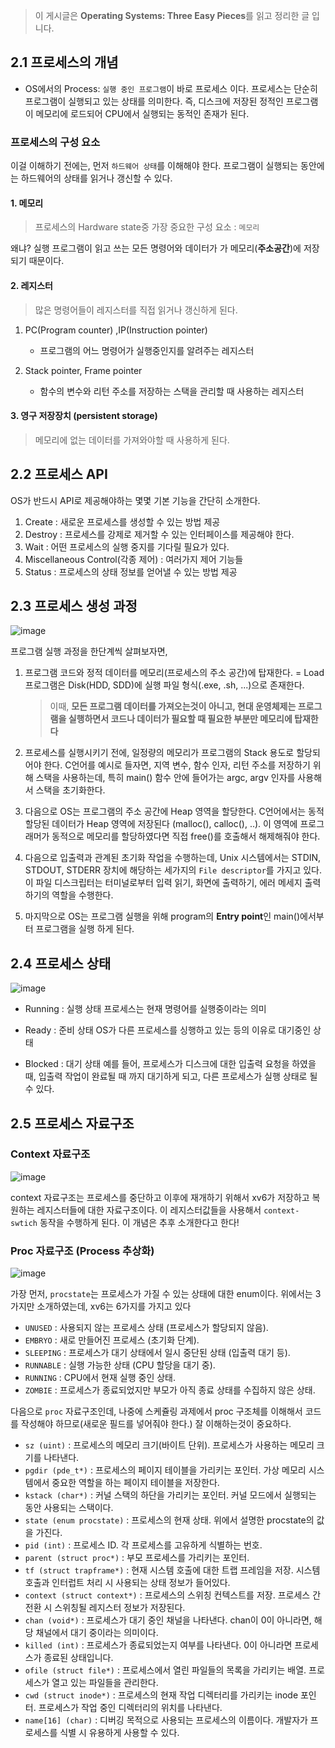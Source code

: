 > 이 게시글은 **Operating Systems: Three Easy Pieces**를 읽고 정리한 글 입니다.

## 2.1 프로세스의 개념

- OS에서의 Process: `실행 중인 프로그램`이 바로 프로세스 이다.
프로세스는 단순히 프로그램이 실행되고 있는 상태를 의미한다.
즉, 디스크에 저장된 정적인 프로그램이 메모리에 로드되어 CPU에서 실행되는 동적인 존재가 된다.

### 프로세스의 구성 요소
이걸 이해하기 전에는, 먼저 `하드웨어 상태`를 이해해야 한다. 프로그램이 실행되는 동안에는 하드웨어의 상태를 읽거나 갱신할 수 있다.

#### 1. 메모리
> 프로세스의 Hardware state중 가장 중요한 구성 요소 : `메모리`

왜냐? 실행 프로그램이 읽고 쓰는 모든 명령어와 데이터가 가 메모리(**주소공간**)에 저장되기 때문이다.

#### 2. 레지스터
> 많은 명령어들이 레지스터를 직접 읽거나 갱신하게 된다.

1. PC(Program counter) ,IP(Instruction pointer)
   - 프로그램의 어느 명령어가 실행중인지를 알려주는 레지스터

2. Stack pointer, Frame pointer
   - 함수의 변수와 리턴 주소를 저장하는 스택을 관리할 때 사용하는 레지스터
  
#### 3. 영구 저장장치 (persistent storage)
> 메모리에 없는 데이터를 가져와야할 때 사용하게 된다.

## 2.2 프로세스 API
OS가 반드시 API로 제공해야하는 몇몇 기본 기능을 간단히 소개한다.

1. Create : 새로운 프로세스를 생성할 수 있는 방법 제공
2. Destroy : 프로세스를 강제로 제거할 수 있는 인터페이스를 제공해야 한다.
3. Wait : 어떤 프로세스의 실행 중지를 기다릴 필요가 있다.
4. Miscellaneous Control(각종 제어) : 여러가지 제어 기능들
5. Status : 프로세스의 상태 정보를 얻어낼 수 있는 방법 제공

## 2.3 프로세스 생성 과정

![image](https://github.com/user-attachments/assets/c95fbb41-80b8-43ca-a3b7-a676da27f04f)

프로그램 실행 과정을 한단계씩 살펴보자면,

1. 프로그램 코드와 정적 데이터를 메모리(프로세스의 주소 공간)에 탑재한다. = Load
   프로그램은 Disk(HDD, SDD)에 실행 파일 형식(.exe, .sh, ...)으로 존재한다.

   > 이때, **모든 프로그램 데이터를 가져오는것이 아니고, 현대 운영체제는 프로그램을
   실행하면서 코드나 데이터가 필요할 때 필요한 부분만 메모리에 탑재한다**

2. 프로세스를 실행시키기 전에, 일정량의 메모리가 프로그램의 Stack 용도로 할당되어야 한다.
   C언어를 예시로 들자면, 지역 변수, 함수 인자, 리턴 주소를 저장하기 위해 스택을 사용하는데,
   특히 main() 함수 안에 들어가는 argc, argv 인자를 사용해서 스택을 초기화한다.

3. 다음으로 OS는 프로그램의 주소 공간에 Heap 영역을 할당한다. C언어에서는 동적 할당된 데이터가
   Heap 영역에 저장된다 (malloc(), calloc(), ..). 이 영역에 프로그래머가 동적으로 메모리를
   할당하였다면 직접 free()를 호출해서 해제해줘야 한다.

4. 다음으로 입출력과 관계된 초기화 작업을 수행하는데, Unix 시스템에서는 STDIN, STDOUT, STDERR
   장치에 해당하는 세가지의 `File descriptor`를 가지고 있다.
   이 파일 디스크립터는 터미널로부터 입력 읽기, 화면에 출력하기, 에러 메세지 출력하기의 역할을 수행한다.

5. 마지막으로 OS는 프로그램 실행을 위해 program의 **Entry point**인 main()에서부터 프로그램을 실행
   하게 된다.

## 2.4 프로세스 상태

![image](https://github.com/user-attachments/assets/177b9b5b-9161-41fc-95b8-688d855618f8)

- Running : 실행 상태
  프로세스는 현재 명령어를 실행중이라는 의미

- Ready : 준비 상태
  OS가 다른 프로세스를 싱행하고 있는 등의 이유로 대기중인 상태

- Blocked : 대기 상태
  예를 들어, 프로세스가 디스크에 대한 입출력 요청을 하였을 때, 입출력 작업이 완료될 때 까지 대기하게 되고,
  다른 프로세스가 실행 상태로 될 수 있다.

## 2.5 프로세스 자료구조

### Context 자료구조

![image](https://github.com/user-attachments/assets/757c1b9b-30d1-4778-b0a4-a90e39f2918e)

context 자료구조는 프로세스를 중단하고 이후에 재개하기 위해서 xv6가 저장하고 복원하는 레지스터들에 대한 자료구조이다.
이 레지스터값들을 사용해서 `context-swtich` 동작을 수행하게 된다. 이 개념은 추후 소개한다고 한다!

### Proc 자료구조 (Process 추상화)

![image](https://github.com/user-attachments/assets/acde4445-1700-4c3e-9a5e-97d7ad6521fb)

가장 먼저, `procstate`는 프로세스가 가질 수 있는 상태에 대한 enum이다. 위에서는 3가지만 소개하였는데,
xv6는 6가지를 가지고 있다

- `UNUSED` : 사용되지 않는 프로세스 상태 (프로세스가 할당되지 않음).
- `EMBRYO` : 새로 만들어진 프로세스 (초기화 단계).
- `SLEEPING` : 프로세스가 대기 상태에서 일시 중단된 상태 (입출력 대기 등).
- `RUNNABLE` : 실행 가능한 상태 (CPU 할당을 대기 중).
- `RUNNING` : CPU에서 현재 실행 중인 상태.
- `ZOMBIE` : 프로세스가 종료되었지만 부모가 아직 종료 상태를 수집하지 않은 상태.

다음으로 `proc` 자료구조인데, 나중에 스케쥴링 과제에서 proc 구조체를 이해해서 
코드를 작성해야 하므로(새로운 필드를 넣어줘야 한다.) 잘 이해하는것이 중요하다.

- `sz (uint)` : 프로세스의 메모리 크기(바이트 단위). 프로세스가 사용하는 메모리 크기를 나타낸다.
- `pgdir (pde_t*)` : 프로세스의 페이지 테이블을 가리키는 포인터. 가상 메모리 시스템에서 중요한 역할을 하는 페이지 테이블을 저장한다.
- `kstack (char*)` : 커널 스택의 하단을 가리키는 포인터. 커널 모드에서 실행되는 동안 사용되는 스택이다.
- `state (enum procstate)` : 프로세스의 현재 상태. 위에서 설명한 procstate의 값을 가진다.
- `pid (int)` : 프로세스 ID. 각 프로세스를 고유하게 식별하는 번호.
- `parent (struct proc*)` : 부모 프로세스를 가리키는 포인터.
- `tf (struct trapframe*)` : 현재 시스템 호출에 대한 트랩 프레임을 저장. 시스템 호출과 인터럽트 처리 시 사용되는 상태 정보가 들어있다.
- `context (struct context*)` : 프로세스의 스위칭 컨텍스트를 저장. 프로세스 간 전환 시 스위칭될 레지스터 정보가 저장된다.
- `chan (void*)` : 프로세스가 대기 중인 채널을 나타낸다. chan이 0이 아니라면, 해당 채널에서 대기 중이라는 의미이다.
- `killed (int)` : 프로세스가 종료되었는지 여부를 나타낸다. 0이 아니라면 프로세스가 종료된 상태입니다.
- `ofile (struct file*)` : 프로세스에서 열린 파일들의 목록을 가리키는 배열. 프로세스가 열고 있는 파일들을 관리한다.
- `cwd (struct inode*)` : 프로세스의 현재 작업 디렉터리를 가리키는 inode 포인터. 프로세스가 작업 중인 디렉터리의 위치를 나타낸다.
- `name[16] (char)` : 디버깅 목적으로 사용되는 프로세스의 이름이다. 개발자가 프로세스를 식별 시 유용하게 사용할 수 있다.


